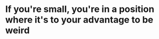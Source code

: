 # If you're small, you're in a position where it's to your advantage to be weird
<!-- #p4 -->

<!-- {BearID:2E7CC7F9-E68B-495F-AC6B-B97F255894F9-6005-0000055CB311416E} -->
